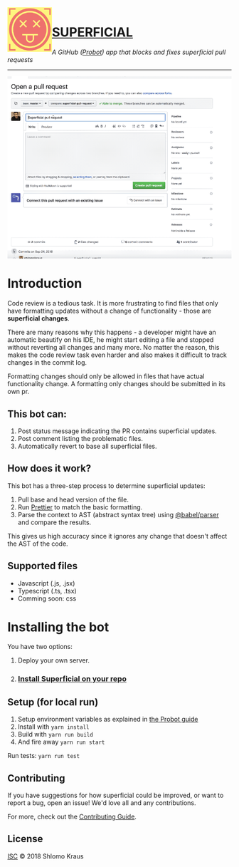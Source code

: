<img align="left" width="100" height="100" src="https://raw.githubusercontent.com/shlomokraus/superficial/master/static/logo.png">

# [SUPERFICIAL](https://github.com/apps/superficial-bot)

*A GitHub ([Probot](https://github.com/probot/probot)) app that blocks and fixes superficial pull requests*

---

<img align="center" width="750" src="https://raw.githubusercontent.com/shlomokraus/superficial/master/static/superficial.gif">


# Introduction

Code review is a tedious task. It is more frustrating to find files that only have formatting updates without a change of functionality - those are **superficial changes**. 

There are many reasons why this happens - a developer might have an automatic beautify on his IDE, he might start editing a file and stopped without reverting all changes and many more. No matter the reason, this makes the code review task even harder and also makes it difficult to track changes in the commit log. 

Formatting changes should only be allowed in files that have actual functionality change. A formatting only changes should be submitted in its own pr. 

## This bot can: 
1. Post status message indicating the PR contains superficial updates.
2. Post comment listing the problematic files.
3. Automatically revert to base all superficial files.

## How does it work? 
This bot has a three-step process to determine superficial updates: 
1. Pull base and head version of the file.
2. Run [Prettier](https://github.com/prettier/prettier) to match the basic formatting. 
3. Parse the context to AST (abstract syntax tree) using [@babel/parser](https://babeljs.io/docs/en/babel-parser) and compare the results. 

This gives us high accuracy since it ignores any change that doesn't affect the AST of the code. 

## Supported files
- Javascript (.js, .jsx)
- Typescript (.ts, .tsx)
- Comming soon: css

# Installing the bot

You have two options: 
1. Deploy your own server.
2. ### [Install Superficial on your repo](https://github.com/apps/superficial-bot)

## Setup (for local run)

1. Setup environment variables as explained in [the Probot guide](https://probot.github.io/docs/development/)
2. Install with `yarn install` 
3. Build with `yarn run build`
4. And fire away `yarn run start`

Run tests: 
`yarn run test`

## Contributing

If you have suggestions for how superficial could be improved, or want to report a bug, open an issue! We'd love all and any contributions.

For more, check out the [Contributing Guide](CONTRIBUTING.md).

## License

[ISC](LICENSE) © 2018 Shlomo Kraus
